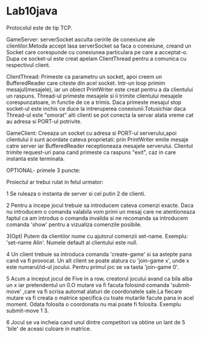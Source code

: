 # Lab10java

Protocolul este de tip TCP.

GameServer:
serverSocket asculta ceririle de conexiune ale clientilor.Metoda accept lasa
serverSocket sa faca o conexiune, creand un Socket care corespunde cu conexiunea
particulara pe care a acceptat-o. Dupa ce socket-ul este creat apelam ClientThread
pentru a comunica cu respectivul client.

ClientThread: Primeste ca parametru un socket, apoi creem un BufferedReader
care citeste din acel socket. Intr-un loop primim mesajul(mesajele), iar un
obiect PrintWriter este creat pentru a da clientului un raspuns.
Thread-ul primeste mesajele si ii trimite clientului mesajele corespunzatoare,
in functie de ce a trimis. Daca primeste mesajul stop socket-ul este inchis ce duce
la intreruperea conexiunii.Totusichiar daca Thread-ul este "omorat" alti clienti se pot
conecta la servar atata vreme cat au adresa si PORT-ul potrivite.

GameClient: Creeaza un socket cu adresa si PORT-ul serverului,apoi clientului
ii sunt acordate cateva proprietati: prin PrintWriter emite mesaje catre
server iar BufferedReader receptioneaza mesajele serverului. Clientul trimite
request-uri pana cand primeste ca raspuns "exit", caz in care instanta este
terminata.

OPTIONAL- primele 3 puncte:

Proiectul ar trebui rulat in felul urmator:

1 Se ruleaza o instanta de server si cel putin 2 de clienti.

2 Pentru a incepe jocul trebuie sa introducem cateva comenzi exacte. Daca nu
introducem o comanda valabila vom primi un mesaj care ne atentioneaza faptul
ca am introdus o comanda invalida si ne recomanda sa introducem comanda
'show' pentru a vizualiza comenzile posibile.

3(Opt) Putem da clientilor nume cu ajutorul comenzii set-name.
Exemplu: 'set-name Alin'.
Numele default al clientului este null.

4 Un client trebuie sa introduca comanda 'create-game' si sa astepte pana cand
va fi provocat. Un alt client se poate alatura cu 'join-game x', unde x este
numarul/id-ul jocului. Pentru primul joc se va tasta 'join-game 0'.

5 Acum a inceput jocul de Five in a row, creatorul jocului avand ca bila alba
un x iar pretendentul un 0.O mutare va fi facuta folosind comanda 'submit-move'
,care va fi scrisa automat alaturi de coordonatele sale.La fiecare mutare va
fi creata o matrice specifica cu toate mutarile facute pana in acel moment.
Odata folosita o coordonata nu mai poate fi folosita.
Exemplu submit-move 1 3.

6 Jocul se va incheia cand unul dintre competitori
va obtine un lant de 5 'bile' de aceasi culoare in matrice.
